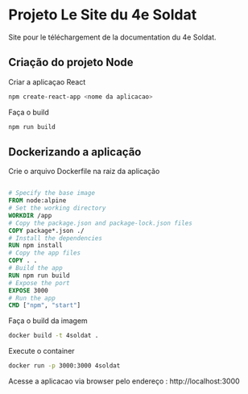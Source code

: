 # Projeto Le Site du 4e Soldat

Site pour le téléchargement de la documentation du 4e Soldat. 

## Criação do projeto Node 

Criar a aplicaçao React 

```bash
npm create-react-app <nome da aplicacao>
```

Faça o build 

```bash 
npm run build
```


## Dockerizando a aplicação

Crie o arquivo Dockerfile na raiz da aplicação

```dockerfile

# Specify the base image
FROM node:alpine
# Set the working directory
WORKDIR /app
# Copy the package.json and package-lock.json files
COPY package*.json ./
# Install the dependencies
RUN npm install
# Copy the app files
COPY . .
# Build the app
RUN npm run build
# Expose the port
EXPOSE 3000
# Run the app
CMD ["npm", "start"]
```
Faça o build da imagem 

```bash
docker build -t 4soldat .
```

Execute o container 

```bash
docker run -p 3000:3000 4soldat
```

Acesse a aplicacao via browser pelo endereço : http://localhost:3000
